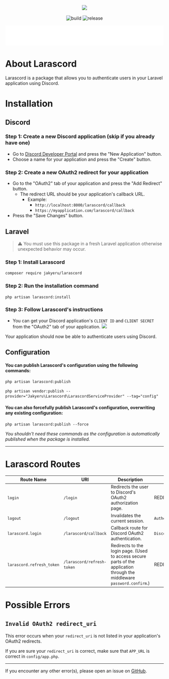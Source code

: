 <p align="center">
    <a href="https://github.com/JakyeRU/Larascord" target="_blank">
        <img src="https://raw.githubusercontent.com/JakyeRU/Larascord/main/Larascord-transparent.png" height=200>
    </a>
</p>

<p align="center">
    <img src="https://img.shields.io/github/workflow/status/JakyeRU/Larascord/Run%20tests?style=for-the-badge" alt="build">
    <img src="https://img.shields.io/github/v/release/jakyeru/larascord?color=blue&style=for-the-badge" alt="release">
</p>

![](./alerts/php-version.svg)

# About Larascord
Larascord is a package that allows you to authenticate users in your Laravel application using Discord.

# Installation
## Discord
### Step 1: Create a new Discord application (skip if you already have one)
* Go to [Discord Developer Portal](https://discord.com/developers/applications) and press the "New Application" button.
* Choose a name for your application and press the "Create" button.


### Step 2: Create a new OAuth2 redirect for your application
* Go to the "OAuth2" tab of your application and press the "Add Redirect" button.
  * The redirect URL should be your application's callback URL.
    * Example:
      * `http://localhost:8000/larascord/callback`
      * `https://myapplication.com/larascord/callback`
* Press the "Save Changes" button.



## Laravel
> :warning: You must use this package in a fresh Laravel application otherwise unexpected behavior may occur.
### Step 1: Install Larascord
```shell
composer require jakyeru/larascord
```
### Step 2: Run the installation command
```shell
php artisan larascord:install
```
### Step 3: Follow Larascord's instructions
* You can get your Discord application's `CLIENT ID` and `CLIENT SECRET` from the "OAuth2" tab of your application.
![](https://i.imgur.com/YJnM4H5.png)

Your application should now be able to authenticate users using Discord.

## Configuration
#### You can publish Larascord's configuration using the following commands:
```shell
php artisan larascord:publish
```
```shell
php artisan vendor:publish --provider="Jakyeru\Larascord\LarascordServiceProvider" --tag="config"
```
#### You can also forcefully publish Larascord's configuration, overwriting any existing configuration:
```shell
php artisan larascord:publish --force
```
_You shouldn't need these commands as the configuration is automatically published when the package is installed._

---
# Larascord Routes
| Route Name | URI | Description | Action | Method |
| ---------- | ---- | ----------- | ------ | ------ |
| `login` | `/login` | Redirects the user to Discord's OAuth2 authorization page. | REDIRECT | `GET` |
| `logout` | `/logout` | Invalidates the current session. | `AuthenticatedSessionController@destroy` | `POST` |
| `larascord.login` | `/larascord/callback` | Callback route for Discord OAuth2 authentication. | `DiscordController@handle` | `GET` |
| `larascord.refresh_token` | `/larascord/refresh-token` | Redirects to the login page. (Used to access secure parts of the application through the middleware `password.confirm`.) | REDIRECT | `GET` |

# Possible Errors
## `Invalid OAuth2 redirect_uri`
This error occurs when your `redirect_uri` is not listed in your application's OAuth2 redirects.

If you are sure your `redirect_uri` is correct, make sure that `APP_URL` is correct in `config/app.php`.

---

If you encounter any other error(s), please open an issue on [GitHub](https://github.com/JakyeRU/Larascord/issues/new/choose).